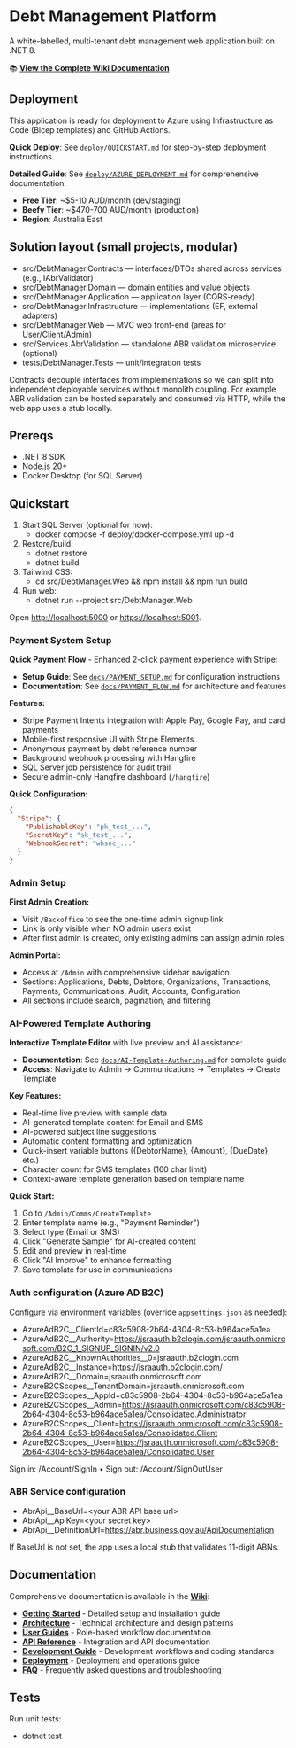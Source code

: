 # Debt Management Platform

A white-labelled, multi-tenant debt management web application built on .NET 8.

📚 **[View the Complete Wiki Documentation](wiki/Home.md)**

## Deployment

This application is ready for deployment to Azure using Infrastructure as Code (Bicep templates) and GitHub Actions.

**Quick Deploy**: See [`deploy/QUICKSTART.md`](deploy/QUICKSTART.md) for step-by-step deployment instructions.

**Detailed Guide**: See [`deploy/AZURE_DEPLOYMENT.md`](deploy/AZURE_DEPLOYMENT.md) for comprehensive documentation.

- **Free Tier**: ~$5-10 AUD/month (dev/staging)
- **Beefy Tier**: ~$470-700 AUD/month (production)
- **Region**: Australia East

## Solution layout (small projects, modular)

- src/DebtManager.Contracts — interfaces/DTOs shared across services (e.g., IAbrValidator)
- src/DebtManager.Domain — domain entities and value objects
- src/DebtManager.Application — application layer (CQRS-ready)
- src/DebtManager.Infrastructure — implementations (EF, external adapters)
- src/DebtManager.Web — MVC web front-end (areas for User/Client/Admin)
- src/Services.AbrValidation — standalone ABR validation microservice (optional)
- tests/DebtManager.Tests — unit/integration tests

Contracts decouple interfaces from implementations so we can split into independent deployable services without monolith coupling. For example, ABR validation can be hosted separately and consumed via HTTP, while the web app uses a stub locally.

## Prereqs

- .NET 8 SDK
- Node.js 20+
- Docker Desktop (for SQL Server)

## Quickstart

1. Start SQL Server (optional for now):
   - docker compose -f deploy/docker-compose.yml up -d
2. Restore/build:
   - dotnet restore
   - dotnet build
3. Tailwind CSS:
   - cd src/DebtManager.Web && npm install && npm run build
4. Run web:
   - dotnet run --project src/DebtManager.Web

Open <http://localhost:5000> or <https://localhost:5001>.

### Payment System Setup

**Quick Payment Flow** - Enhanced 2-click payment experience with Stripe:

- **Setup Guide**: See [`docs/PAYMENT_SETUP.md`](docs/PAYMENT_SETUP.md) for configuration instructions
- **Documentation**: See [`docs/PAYMENT_FLOW.md`](docs/PAYMENT_FLOW.md) for architecture and features

**Features:**
- Stripe Payment Intents integration with Apple Pay, Google Pay, and card payments
- Mobile-first responsive UI with Stripe Elements
- Anonymous payment by debt reference number
- Background webhook processing with Hangfire
- SQL Server job persistence for audit trail
- Secure admin-only Hangfire dashboard (`/hangfire`)

**Quick Configuration:**
```json
{
  "Stripe": {
    "PublishableKey": "pk_test_...",
    "SecretKey": "sk_test_...",
    "WebhookSecret": "whsec_..."
  }
}
```

### Admin Setup

**First Admin Creation:**
- Visit `/Backoffice` to see the one-time admin signup link
- Link is only visible when NO admin users exist
- After first admin is created, only existing admins can assign admin roles

**Admin Portal:**
- Access at `/Admin` with comprehensive sidebar navigation
- Sections: Applications, Debts, Debtors, Organizations, Transactions, Payments, Communications, Audit, Accounts, Configuration
- All sections include search, pagination, and filtering

### AI-Powered Template Authoring

**Interactive Template Editor** with live preview and AI assistance:

- **Documentation**: See [`docs/AI-Template-Authoring.md`](docs/AI-Template-Authoring.md) for complete guide
- **Access**: Navigate to Admin → Communications → Templates → Create Template

**Key Features:**
- Real-time live preview with sample data
- AI-generated template content for Email and SMS
- AI-powered subject line suggestions
- Automatic content formatting and optimization
- Quick-insert variable buttons ({DebtorName}, {Amount}, {DueDate}, etc.)
- Character count for SMS templates (160 char limit)
- Context-aware template generation based on template name

**Quick Start:**
1. Go to `/Admin/Comms/CreateTemplate`
2. Enter template name (e.g., "Payment Reminder")
3. Select type (Email or SMS)
4. Click "Generate Sample" for AI-created content
5. Edit and preview in real-time
6. Click "AI Improve" to enhance formatting
7. Save template for use in communications

### Auth configuration (Azure AD B2C)

Configure via environment variables (override `appsettings.json` as needed):

- AzureAdB2C__ClientId=c83c5908-2b64-4304-8c53-b964ace5a1ea
- AzureAdB2C__Authority=<https://jsraauth.b2clogin.com/jsraauth.onmicrosoft.com/B2C_1_SIGNUP_SIGNIN/v2.0>
- AzureAdB2C__KnownAuthorities__0=jsraauth.b2clogin.com
- AzureAdB2C__Instance=<https://jsraauth.b2clogin.com/>
- AzureAdB2C__Domain=jsraauth.onmicrosoft.com
- AzureB2CScopes__TenantDomain=jsraauth.onmicrosoft.com
- AzureB2CScopes__AppId=c83c5908-2b64-4304-8c53-b964ace5a1ea
- AzureB2CScopes__Admin=<https://jsraauth.onmicrosoft.com/c83c5908-2b64-4304-8c53-b964ace5a1ea/Consolidated.Administrator>
- AzureB2CScopes__Client=<https://jsraauth.onmicrosoft.com/c83c5908-2b64-4304-8c53-b964ace5a1ea/Consolidated.Client>
- AzureB2CScopes__User=<https://jsraauth.onmicrosoft.com/c83c5908-2b64-4304-8c53-b964ace5a1ea/Consolidated.User>

Sign in: /Account/SignIn  •  Sign out: /Account/SignOutUser

### ABR Service configuration

- AbrApi__BaseUrl=\<your ABR API base url\>
- AbrApi__ApiKey=\<your secret key\>
- AbrApi__DefinitionUrl=<https://abr.business.gov.au/ApiDocumentation>

If BaseUrl is not set, the app uses a local stub that validates 11-digit ABNs.

## Documentation

Comprehensive documentation is available in the **[Wiki](wiki/Home.md)**:

- **[Getting Started](wiki/Getting-Started.md)** - Detailed setup and installation guide
- **[Architecture](wiki/Architecture.md)** - Technical architecture and design patterns
- **[User Guides](wiki/User-Guides.md)** - Role-based workflow documentation
- **[API Reference](wiki/API-Reference.md)** - Integration and API documentation
- **[Development Guide](wiki/Development-Guide.md)** - Development workflows and coding standards
- **[Deployment](wiki/Deployment.md)** - Deployment and operations guide
- **[FAQ](wiki/FAQ.md)** - Frequently asked questions and troubleshooting

## Tests

Run unit tests:

- dotnet test

